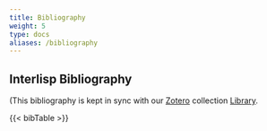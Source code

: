 ```yaml
---
title: Bibliography
weight: 5
type: docs
aliases: /bibliography
---
```


## Interlisp Bibliography

(This bibliography is kept in sync with our [Zotero](https://www.zotero.org/) collection [Library](https://www.zotero.org/groups/2914042/interlisp/library).


{{< bibTable >}}

